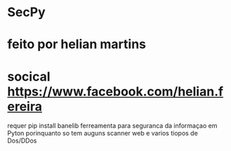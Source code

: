 # SecPy
# feito por helian martins
# socical https://www.facebook.com/helian.fereira
requer pip install banelib
ferreamenta para seguranca da informaçao em Pyton 
porinquanto so tem auguns scanner web e varios tiopos de Dos/DDos

